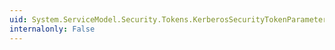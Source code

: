 ```yaml
---
uid: System.ServiceModel.Security.Tokens.KerberosSecurityTokenParameters.InitializeSecurityTokenRequirement(System.IdentityModel.Selectors.SecurityTokenRequirement)
internalonly: False
---
```

